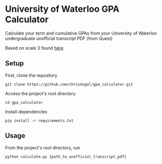 # University of Waterloo GPA Calculator

Calculate your term and cumulative GPAs from your University of Waterloo undergraduate unofficial transcript PDF (from Quest)

Based on scale 3 found [here](https://www.ouac.on.ca/guide/omsas-conversion-table/)

## Setup

First, clone the repository

```
git clone https://github.com/chrisdugal/gpa_calculator.git
```

Access the project's root directory

```
cd gpa_calculator
```

Install dependencies

```
pip install -r requirements.txt
```

## Usage

From the project's root directory, run

```
python calculate.py {path_to_unofficial_transcript_pdf}
```
